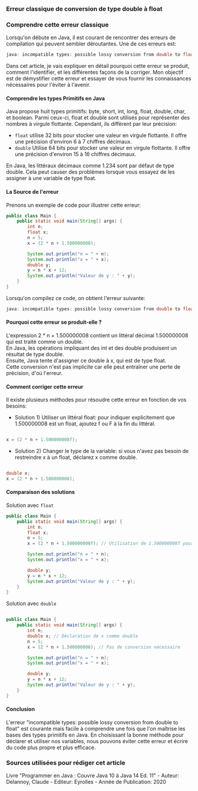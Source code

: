 ### Erreur classique de conversion de type double à float  

### Comprendre cette erreur classique  


Lorsqu'on débute en Java, il est courant de rencontrer des erreurs de compilation qui peuvent sembler déroutantes. Une de ces erreurs est:  

```csharp
java: incompatible types: possible lossy conversion from double to float
```

Dans cet article, je vais expliquer en détail pourquoi cette erreur se produit, comment l'identifier, et les différentes façons de la corriger. Mon objectif est de démystifier cette erreur et essayer de vous fournir les connaissances nécessaires pour l'éviter à l'avenir.  

#### Comprendre les types Primitifs en Java   

Java propose huit types primitifs: byte, short, int, long, float, double, char, et boolean. Parmi ceux-ci, float et double sont utilisés pour représenter des nombres à virgule flottante. Cependant, ils diffèrent par leur précision:  

- `float`  utilise 32 bits pour stocker une valeur en virgule flottante. Il offre une précision d'environ 6 à 7 chiffres décimaux.  
- `double` Utilise 64 bits pour stocker une valeur en virgule flottante. Il offre une précision d'environ 15 à 16 chiffres décimaux.

  
En Java, les littéraux décimaux comme 1.234 sont par défaut de type double. Cela peut causer des problèmes lorsque vous essayez de les assigner à une variable de type float.  

#### La Source de l'erreur

Prenons un exemple de code pour illustrer cette erreur:  

```java
public class Main {
    public static void main(String[] args) {
        int n;
        float x;
        n = 5;
        x = (2 * n + 1.500000008);

        System.out.println("n = " + n);
        System.out.println("x = " + x);
        double y;
        y = n * x + 12;
        System.out.println("Valeur de y : " + y);
    }
}

```

Lorsqu'on compilez ce code, on obtient l'erreur suivante:


```csharp
java: incompatible types: possible lossy conversion from double to float

```
 
#### Pourquoi cette erreur se produit-elle ?

L'expression 2 * n + 1.500000008 contient un littéral décimal 1.500000008 qui est traité comme un double.   
En Java, les opérations impliquant des int et des double produisent un résultat de type double.   
Ensuite, Java tente d'assigner ce double à x, qui est de type float.   
Cette conversion n'est pas implicite car elle peut entraîner une perte de précision, d'où l'erreur.  

#### Comment corriger cette erreur

Il existe plusieurs méthodes pour résoudre cette erreur en fonction de vos besoins:  

- Solution 1) Utiliser un littéral float: pour indiquer explicitement que 1.500000008 est un float, ajoutez f ou F à la fin du littéral.

```java

x = (2 * n + 1.500000008f);

```
  

- Solution 2) Changer le type de la variable: si vous n'avez pas besoin de restreindre x à un float, déclarez x comme double.  

```java

double x;
x = (2 * n + 1.500000008);

```


#### Comparaison des solutions


Solution avec `float`

```java
public class Main {
    public static void main(String[] args) {
        int n;
        float x;
        n = 5;
        x = (2 * n + 1.500000008f); // Utilisation de 1.500000008f pour indiquer un float

        System.out.println("n = " + n);
        System.out.println("x = " + x);

        double y;
        y = n * x + 12;
        System.out.println("Valeur de y : " + y);
    }
}


```

Solution avec `double`


```java

public class Main {
    public static void main(String[] args) {
        int n;
        double x; // Déclaration de x comme double
        n = 5;
        x = (2 * n + 1.500000008); // Pas de conversion nécessaire

        System.out.println("n = " + n);
        System.out.println("x = " + x);

        double y;
        y = n * x + 12;
        System.out.println("Valeur de y : " + y);
    }
}

```

#### Conclusion

L'erreur "incompatible types: possible lossy conversion from double to float" est courante mais facile à comprendre une fois que l'on maîtrise les bases des types primitifs en Java. En choisissant la bonne méthode pour déclarer et utiliser nos variables, nous pouvons éviter cette erreur et écrire du code plus propre et plus efficace.  







### Sources utilisées pour rédiger cet article  
Livre "Programmer en Java : Couvre Java 10 à Java 14 Ed. 11" - Auteur: Delannoy, Claude - Editeur: Eyrolles - Année de Publication: 2020
